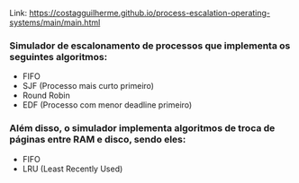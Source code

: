 Link: https://costagguilherme.github.io/process-escalation-operating-systems/main/main.html

### Simulador de escalonamento de processos que implementa os seguintes algoritmos:
* FIFO
* SJF (Processo mais curto primeiro)
* Round Robin
* EDF (Processo com menor deadline primeiro)

### Além disso, o simulador implementa algoritmos de troca de páginas entre RAM e disco, sendo eles:
* FIFO
* LRU (Least Recently Used)
